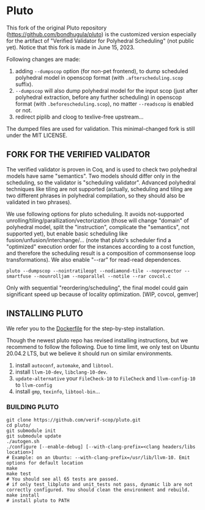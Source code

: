 # Pluto

This fork of the original Pluto repository (https://github.com/bondhugula/pluto) is the customized version especially for the artifact of "Verified Validator for Polyhedral Scheduling" (not public yet). Notice that this fork is made in June 15, 2023.

Following changes are made:
1. adding `--dumpscop` option (for non-pet frontend), to dump scheduled polyhedral model in openscop format (with `.afterscheduling.scop` suffix).
2. `--dumpscop` will also dump polyhedral model for the input scop (just after polyhedral extraction, before any further scheduling) in openscop format (with `.beforescheduling.scop`), no matter `--readscop` is enabled or not.
3. redirect piplib and cloog to texlive-free upstream...

The dumped files are used for validation. This minimal-changed fork is still under the MIT LICENSE. 

## FORK FOR THE VERIFIED VALIDATOR

The verified validator is proven in Coq, and is used to check two polyhedral models have same "semantics". Two models should differ only in the scheduling, so the validator is "scheduling validator". Advanced polyhedral techniques like tiling are not supported (actually, scheduling and tiling are two different phrases in polyhedral compilation, so they should also be validated in two phrases).

We use following options for pluto scheduling. It avoids not-supported unrolling/tiling/parallization/vectorization (those will change "domain" of polyhedral model, split the "instruction", complicate the "semantics", not supported yet), but enable basic scheduling like fusion/unfusion/interchange/... (note that pluto's scheduler find a "optimized" execution order for the instances according to a cost function, and therefore the scheduling result is a composition of commonsense loop transformations). We also enable "--rar" for read-read dependences.

```
pluto --dumpscop --nointratileopt --nodiamond-tile --noprevector --smartfuse --nounrolljam --noparallel --notile --rar covcol.c
```

Only with sequential "reordering/scheduling", the final model could gain significant speed up because of locality optimization. [WIP, covcol, gemver]


## INSTALLING PLUTO

We refer you to the [Dockerfile](./Dockerfile) for the step-by-step installation.

Though the newest pluto repo has revised installing instructions, but we recommend to follow the following. Due to time limit, we only test on Ubuntu 20.04.2 LTS, but we believe it should run on similar environments.

1. install `autoconf`, `automake`, and `libtool`.
2. install `llvm-10-dev`, `libclang-10-dev`. 
3. `update-alternative` your `FileCheck-10` to `FileCheck` and `llvm-config-10` to `llvm-config`
4. install `gmp`, `texinfo`, `libtool-bin`...

### BUILDING PLUTO

```shell
git clone https://github.com/verif-scop/pluto.git
cd pluto/
git submodule init
git submodule update
./autogen.sh
./configure [--enable-debug] [--with-clang-prefix=<clang headers/libs location>]
# Example: on an Ubuntu: --with-clang-prefix=/usr/lib/llvm-10. Emit options for default location
make
make test
# You should see all 65 tests are passed.
# if only test_libpluto and unit_tests not pass, dynamic lib are not correctly configured. You should clean the environment and rebuild.
make install
# install pluto to PATH
```
